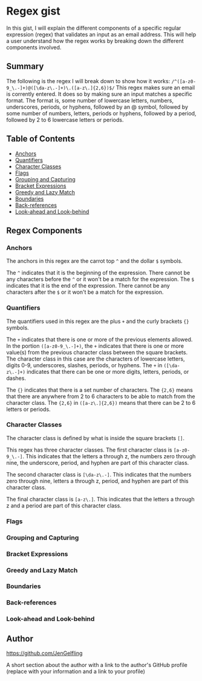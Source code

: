# Regex gist

In this gist, I will explain the different components of a specific regular expression (regex) that validates an input as an email address. This will help a user understand how the regex works by breaking down the different components involved.

## Summary

The following is the regex I will break down to show how it works:
`/^([a-z0-9_\.-]+)@([\da-z\.-]+)\.([a-z\.]{2,6})$/`
This regex makes sure an email is corrently entered. It does so by making sure an input matches a specific format. The format is, some number of lowercase letters, numbers, underscores, periods, or hyphens, followed by an @ symbol, followed by some number of numbers, letters, periods or hyphens, followed by a period, followed by 2 to 6 lowercase letters or periods.

## Table of Contents

- [Anchors](#anchors)
- [Quantifiers](#quantifiers)
- [Character Classes](#character-classes)
- [Flags](#flags)
- [Grouping and Capturing](#grouping-and-capturing)
- [Bracket Expressions](#bracket-expressions)
- [Greedy and Lazy Match](#greedy-and-lazy-match)
- [Boundaries](#boundaries)
- [Back-references](#back-references)
- [Look-ahead and Look-behind](#look-ahead-and-look-behind)

## Regex Components

### Anchors

The anchors in this regex are the carrot top `^` and the dollar `$` symbols. 

The `^` indicates that it is the beginning of the expression. There cannot be any characters before the `^` or it won't be a match for the expression. The `$` indicates that it is the end of the expression. There cannot be any characters after the `$` or it won't be a match for the expression.

### Quantifiers

The quantifiers used in this regex are the plus `+` and the curly brackets `{}` symbols. 

The `+` indicates that there is one or more of the previous elements allowed. In the portion `([a-z0-9_\.-]+)`, the `+` indicates that there is one or more value(s) from the previous character class between the square brackets. The character class in this case are the characters of lowercase letters, digits 0-9, underscores, slashes, periods, or hyphens. The `+` in `([\da-z\.-]+)` indicates that there can be one or more digits, letters, periods, or dashes.

The `{}` indicates that there is a set number of characters. The `{2,6}` means that there are anywhere from 2 to 6 characters to be able to match from the character class. The `{2,6}` in `([a-z\.]{2,6})` means that there can be 2 to 6 letters or periods.

### Character Classes

The character class is defined by what is inside the square brackets `[]`. 

This regex has three character classes. The first character class is `[a-z0-9_\.-]`. This indicates that the letters a through z, the numbers zero through nine, the underscore, period, and hyphen are part of this character class.

The second character class is `[\da-z\.-]`. This indicates that the numbers zero through nine, letters a through z, period, and hyphen are part of this character class.

The final character class is `[a-z\.]`. This indicates that the letters a through z and a period are part of this character class.

### Flags

### Grouping and Capturing

### Bracket Expressions

### Greedy and Lazy Match

### Boundaries

### Back-references

### Look-ahead and Look-behind

## Author

https://github.com/JenGelfling

A short section about the author with a link to the author's GitHub profile (replace with your information and a link to your profile)
